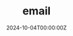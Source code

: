 ---
title: "email"
summary: "폴더 설명"
date: "2024-10-04T00:00:00Z"

image:
  caption: "이미지 설명"
  focal_point: Smart
  filename: "facebook.jpg"  # 이 이미지 파일은 해당 폴더 내에 있어야 합니다.

# 외부 링크가 필요한 경우
# external_link: "https://외부링크.com"
---